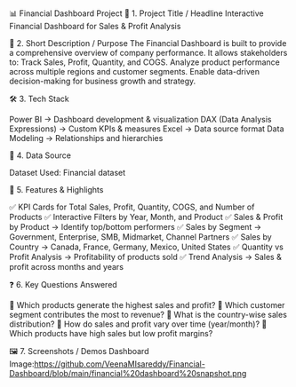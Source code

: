 📊 Financial Dashboard Project
📌 1. Project Title / Headline
Interactive Financial Dashboard for Sales & Profit Analysis

📌 2. Short Description / Purpose
The Financial Dashboard is built to provide a comprehensive overview of company performance.
It allows stakeholders to:
Track Sales, Profit, Quantity, and COGS.
Analyze product performance across multiple regions and customer segments.
Enable data-driven decision-making for business growth and strategy.

🛠 3. Tech Stack

Power BI → Dashboard development & visualization
DAX (Data Analysis Expressions) → Custom KPIs & measures
Excel  → Data source format
Data Modeling → Relationships and hierarchies

📂 4. Data Source

Dataset Used:  Financial  dataset

🌟 5. Features & Highlights

✅ KPI Cards for Total Sales, Profit, Quantity, COGS, and Number of Products
✅ Interactive Filters by Year, Month, and Product
✅ Sales & Profit by Product → Identify top/bottom performers
✅ Sales by Segment → Government, Enterprise, SMB, Midmarket, Channel Partners
✅ Sales by Country → Canada, France, Germany, Mexico, United States
✅ Quantity vs Profit Analysis → Profitability of products sold
✅ Trend Analysis → Sales & profit across months and years

❓ 6. Key Questions Answered

🔹 Which products generate the highest sales and profit?
🔹 Which customer segment contributes the most to revenue?
🔹 What is the country-wise sales distribution?
🔹 How do sales and profit vary over time (year/month)?
🔹 Which products have high sales but low profit margins?

🖼 7. Screenshots / Demos
Dashboard Image:https://github.com/VeenaMIsareddy/Financial-Dashboard/blob/main/financial%20dashboard%20snapshot.png
